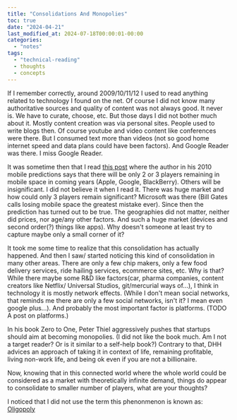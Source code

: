 ```yaml
---
title: "Consolidations And Monopolies"
toc: true
date: "2024-04-21"
last_modified_at: 2024-07-18T00:00:01-00:00
categories: 
  - "notes"
tags: 
  - "technical-reading"
  - thoughts
  - concepts
---
```

If I remember correctly, around 2009/10/11/12 I used to read anything related to technology I found on the net. Of course I did not know many authoritative sources and quality of content was not always good. It never is. We have to curate, choose, etc. But those days I did not bother much about it. Mostly content creation was via personal sites. People used to write blogs then. Of course youtube and video content like conferences were there. But I consumed text more than videos (not so good home internet speed and data plans could have been factors). And Google Reader was there. I miss Google Reader.

It was sometime then that I read [this post](https://www.cringely.com/2010/01/22/mobile-2010-predictions-apple-google-rim-oh-my/) where the author in his 2010 mobile predictions says that there will be only 2 or 3 players remaining in mobile space in coming years (Apple, Google, BlackBerry). Others will be insignificant. I did not believe it when I read it. There was huge market and how could only 3 players remain significant? Microsoft was there (Bill Gates calls losing mobile space the greatest mistake ever). Since then the prediction has turned out to be true. The geographies did not matter, neither did prices, nor age/any other factors. And such a huge market (devices and second order(?) things like apps). Why doesn't someone at least try to capture maybe only a small corner of it?

It took me some time to realize that this consolidation has actually happened. And then I saw/ started noticing this kind of consolidation in many other areas. There are only a few chip makers, only a few food delivery services, ride hailing services, ecommerce sites, etc. Why is that? While there maybe some R&D like factors(car, pharma companies, content creators like Netflix/ Universal Studios, git/mercurial ways of...), I think in technology it is mostly network effects. (While I don't mean social networks, that reminds me there are only a few social networks, isn't it? I mean even google plus...). And probably the most important factor is platforms. (TODO A post on platforms.)

In his book Zero to One, Peter Thiel aggressively pushes that startups should aim at becoming monopolies. (I did not like the book much. Am I not a target reader? Or is it similar to a self-help book?) Contrary to that, DHH advices an approach of taking it in context of life, remaining profitable, living non-work life, and being ok even if you are not a billionaire.

Now, knowing that in this connected world where the whole world could be considered as a market with theoretically infinite demand, things do appear to consolidate to smaller number of players, what are your thoughts?

I noticed that I did not use the term this phenonmenon is known as: [Oligopoly](https://en.wikipedia.org/wiki/Oligopoly)